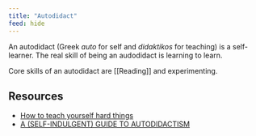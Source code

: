 ```yaml
---
title: "Autodidact"
feed: hide
---
```


An autodidact (Greek _auto_ for self and _didaktikos_ for teaching) is a self-learner. The real skill of being an audodidact is learning to learn. 

Core skills of an autodidact are [[Reading]] and experimenting. 

## Resources

* [How to teach yourself hard things](https://jvns.ca/blog/2018/09/01/learning-skills-you-can-practice/)
* [A (SELF-INDULGENT) GUIDE TO AUTODIDACTISM](https://www.jackkinsella.ie/articles/autodidactism)



